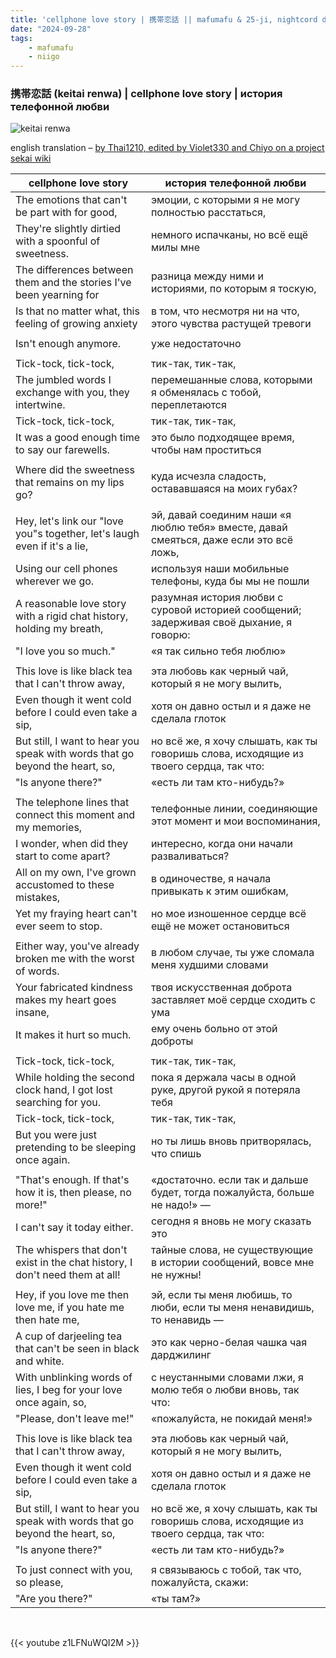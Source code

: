 ```yaml
---
title: 'cellphone love story | 携帯恋話 || mafumafu & 25-ji, nightcord de'
date: "2024-09-28"
tags:
    - mafumafu
    - niigo
---
```


### 携帯恋話 (keitai renwa) | cellphone love story | история телефонной любви

![keitai renwa](images/niigo/songs/Keitai_Renwa_Game_Cover.heic)

english translation – [by Thai1210, edited by Violet330 and Chiyo on a project sekai wiki](https://projectsekai.fandom.com/wiki/Keitai_Renwa)

cellphone love story | история телефонной любви
--|--
The emotions that can't be part with for good, | эмоции, с которыми я не могу полностью расстаться,
They're slightly dirtied with a spoonful of sweetness. | немного испачканы, но всё ещё милы мне
The differences between them and the stories I've been yearning for | разница между ними и историями, по которым я тоскую,
Is that no matter what, this feeling of growing anxiety | в том, что несмотря ни на что, этого чувства растущей тревоги
|||
Isn't enough anymore. | уже недостаточно
|||
Tick-tock, tick-tock, | тик-так, тик-так,
The jumbled words I exchange with you, they intertwine. | перемешанные слова, которыми я обменялась с тобой, переплетаются
Tick-tock, tick-tock, | тик-так, тик-так,
It was a good enough time to say our farewells. | это было подходящее время, чтобы нам проститься
|||
Where did the sweetness that remains on my lips go? | куда исчезла сладость, остававшаяся на моих губах?
|||
Hey, let's link our "love you"s together, let's laugh even if it's a lie, | эй, давай соединим наши «я люблю тебя» вместе, давай смеяться, даже если это всё ложь,
Using our cell phones wherever we go. | используя наши мобильные телефоны, куда бы мы не пошли
A reasonable love story with a rigid chat history, holding my breath, | разумная история любви с суровой историей сообщений; задерживая своё дыхание, я говорю:
"I love you so much." | «я так сильно тебя люблю»
|||
This love is like black tea that I can't throw away, | эта любовь как черный чай, который я не могу вылить,
Even though it went cold before I could even take a sip, | хотя он давно остыл и я даже не сделала глоток
But still, I want to hear you speak with words that go beyond the heart, so, | но всё же, я хочу слышать, как ты говоришь слова, исходящие из твоего сердца, так что:
"Is anyone there?" | «есть ли там кто-нибудь?»
|||
The telephone lines that connect this moment and my memories, | телефонные линии, соединяющие этот момент и мои воспоминания,
I wonder, when did they start to come apart? | интересно, когда они начали разваливаться?
All on my own, I've grown accustomed to these mistakes, | в одиночестве, я начала привыкать к этим ошибкам,
Yet my fraying heart can't ever seem to stop. | но мое изношенное сердце всё ещё не может остановиться
|||
Either way, you've already broken me with the worst of words. | в любом случае, ты уже сломала меня худшими словами
Your fabricated kindness makes my heart goes insane, | твоя искусственная доброта заставляет моё сердце сходить с ума
It makes it hurt so much. | ему очень больно от этой доброты
|||
Tick-tock, tick-tock, | тик-так, тик-так,
While holding the second clock hand, I got lost searching for you. | пока я держала часы в одной руке, другой рукой я потеряла тебя
Tick-tock, tick-tock, | тик-так, тик-так,
But you were just pretending to be sleeping once again. | но ты лишь вновь притворялась, что спишь
|||
"That's enough. If that's how it is, then please, no more!" | «достаточно. если так и дальше будет, тогда пожалуйста, больше не надо!» —
I can't say it today either. | сегодня я вновь не могу сказать это
The whispers that don't exist in the chat history, I don't need them at all! | тайные слова, не существующие в истории сообщений, вовсе мне не нужны!
|||
Hey, if you love me then love me, if you hate me then hate me, | эй, если ты меня любишь, то люби, если ты меня ненавидишь, то ненавидь —
A cup of darjeeling tea that can't be seen in black and white. | это как черно-белая чашка чая дарджилинг
With unblinking words of lies, I beg for your love once again, so, | с неустанными словами лжи, я молю тебя о любви вновь, так что:
"Please, don't leave me!" | «пожалуйста, не покидай меня!»
|||
This love is like black tea that I can't throw away, | эта любовь как черный чай, который я не могу вылить,
Even though it went cold before I could even take a sip, | хотя он давно остыл и я даже не сделала глоток
But still, I want to hear you speak with words that go beyond the heart, so, | но всё же, я хочу слышать, как ты говоришь слова, исходящие из твоего сердца, так что:
"Is anyone there?" | «есть ли там кто-нибудь?»
|||
To just connect with you, so please, | я связываюсь с тобой, так что, пожалуйста, скажи: 
"Are you there?" | «ты там?»

<br>

{{< youtube z1LFNuWQI2M >}}